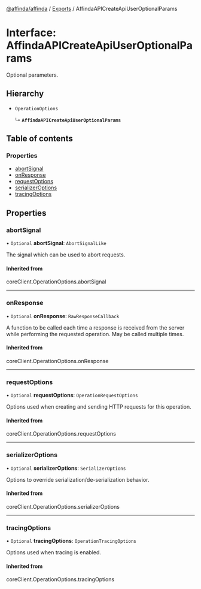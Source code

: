 [@affinda/affinda](../README.md) / [Exports](../modules.md) / AffindaAPICreateApiUserOptionalParams

# Interface: AffindaAPICreateApiUserOptionalParams

Optional parameters.

## Hierarchy

- `OperationOptions`

  ↳ **`AffindaAPICreateApiUserOptionalParams`**

## Table of contents

### Properties

- [abortSignal](AffindaAPICreateApiUserOptionalParams.md#abortsignal)
- [onResponse](AffindaAPICreateApiUserOptionalParams.md#onresponse)
- [requestOptions](AffindaAPICreateApiUserOptionalParams.md#requestoptions)
- [serializerOptions](AffindaAPICreateApiUserOptionalParams.md#serializeroptions)
- [tracingOptions](AffindaAPICreateApiUserOptionalParams.md#tracingoptions)

## Properties

### abortSignal

• `Optional` **abortSignal**: `AbortSignalLike`

The signal which can be used to abort requests.

#### Inherited from

coreClient.OperationOptions.abortSignal

___

### onResponse

• `Optional` **onResponse**: `RawResponseCallback`

A function to be called each time a response is received from the server
while performing the requested operation.
May be called multiple times.

#### Inherited from

coreClient.OperationOptions.onResponse

___

### requestOptions

• `Optional` **requestOptions**: `OperationRequestOptions`

Options used when creating and sending HTTP requests for this operation.

#### Inherited from

coreClient.OperationOptions.requestOptions

___

### serializerOptions

• `Optional` **serializerOptions**: `SerializerOptions`

Options to override serialization/de-serialization behavior.

#### Inherited from

coreClient.OperationOptions.serializerOptions

___

### tracingOptions

• `Optional` **tracingOptions**: `OperationTracingOptions`

Options used when tracing is enabled.

#### Inherited from

coreClient.OperationOptions.tracingOptions
